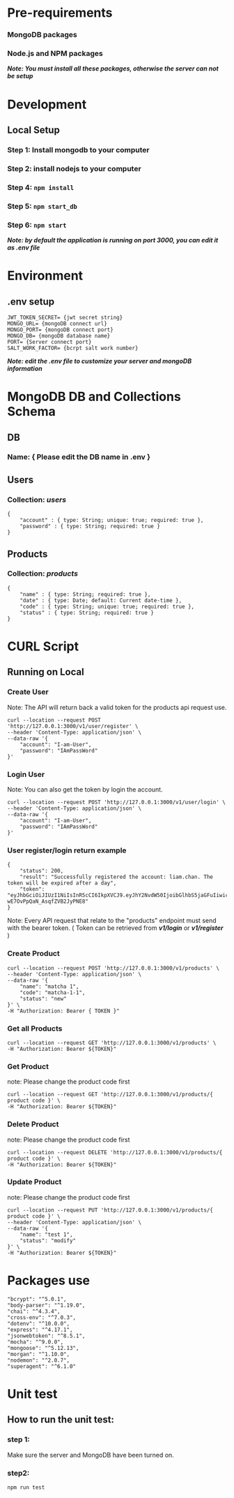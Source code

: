 # Pre-requirements
### MongoDB packages
### Node.js and NPM packages
***Note: You must install all these packages, otherwise the server can not be setup***

# Development
## Local Setup
### Step 1: Install mongodb to your computer
### Step 2: install nodejs to your computer
### Step 4: ```npm install```
### Step 5: ```npm start_db```
### Step 6: ```npm start```
***Note: by default the application is running on port 3000, you can edit it as .env file***

# Environment #
## .env setup ##
```
JWT_TOKEN_SECRET= {jwt secret string}
MONGO_URL= {mongoDB connect url}
MONGO_PORT= {mongoDB connect port}
MONGO_DB= {mongoDB database name}
PORT= {Server connect port}
SALT_WORK_FACTOR= {bcrpt salt work number}
```
***Note: edit the .env file to customize your server and mongoDB information***

# MongoDB DB and Collections Schema #
## DB ##
### Name: { Please edit the DB name in .env } ###
## Users ##
### Collection: ***users*** ###

``` 
{
    "account" : { type: String; unique: true; required: true },
    "password" : { type: String; required: true }
}
```
## Products ##
### Collection: ***products*** ###

``` 
{
    "name" : { type: String; required: true },
    "date" : { type: Date; default: Current date-time },
    "code" : { type: String; unique: true; required: true },
    "status" : { type: String; required: true }
}
```

# CURL Script #

## Running on Local ##
### Create User ###
Note: The API will return back a valid token for the products api request use.
``` 
curl --location --request POST 'http://127.0.0.1:3000/v1/user/register' \
--header 'Content-Type: application/json' \
--data-raw '{
    "account": "I-am-User",
    "password": "IAmPassWord"
}'
```

### Login User ###
Note: You can also get the token by login the account.
``` 
curl --location --request POST 'http://127.0.0.1:3000/v1/user/login' \
--header 'Content-Type: application/json' \
--data-raw '{
    "account": "I-am-User",
    "password": "IAmPassWord"
}'
```

### User register/login return example ###
``` 
{
    "status": 200,
    "result": "Successfully registered the account: liam.chan. The token will be expired after a day",
    "token": "eyJhbGciOiJIUzI1NiIsInR5cCI6IkpXVCJ9.eyJhY2NvdW50IjoibGlhbS5jaGFuIiwicGFzc3dvcmQiOiIkMmIkMTAkTi92NVh2UG5EY1AzQ292RDVoeVl4LnlnWXROVHI2TDVSOC9BUWo0Rm92RHNNSDZkRXV2MUciLCJpYXQiOjE2MjM0MzE0NjksImV4cCI6MTYyMzUxNzg2OX0.B82AEIIt5Tsx36hNn-wE7OvPpQaN_AsqfZVB2JyPNE8"
}
```


Note: Every API request that relate to the "products" endpoint must send with the bearer token. ( Token can be retrieved from ***v1/login*** or ***v1/register*** )
### Create Product ###
``` 
curl --location --request POST 'http://127.0.0.1:3000/v1/products' \
--header 'Content-Type: application/json' \
--data-raw '{
    "name": "matcha 1",
    "code": "matcha-1-1",
    "status": "new"
}' \
-H "Authorization: Bearer { TOKEN }"
```

### Get all Products ###
```
curl --location --request GET 'http://127.0.0.1:3000/v1/products' \
-H "Authorization: Bearer ${TOKEN}"
```

### Get Product ###
note: Please change the product code first
```
curl --location --request GET 'http://127.0.0.1:3000/v1/products/{ product code }' \
-H "Authorization: Bearer ${TOKEN}"
```

### Delete Product ###
note: Please change the product code first
```
curl --location --request DELETE 'http://127.0.0.1:3000/v1/products/{ product code }' \
-H "Authorization: Bearer ${TOKEN}"
```


### Update Product ###
note: Please change the product code first
```
curl --location --request PUT 'http://127.0.0.1:3000/v1/products/{ product code }' \
--header 'Content-Type: application/json' \
--data-raw '{
    "name": "test 1",
    "status": "modify"
}' \
-H "Authorization: Bearer ${TOKEN}"
```
# Packages use #
```
"bcrypt": "^5.0.1",
"body-parser": "^1.19.0",
"chai": "^4.3.4",
"cross-env": "^7.0.3",
"dotenv": "^10.0.0",
"express": "^4.17.1",
"jsonwebtoken": "^8.5.1",
"mocha": "^9.0.0",
"mongoose": "^5.12.13",
"morgan": "^1.10.0",
"nodemon": "^2.0.7",
"superagent": "^6.1.0"
```

# Unit test #
## How to run the unit test:
### step 1:
Make sure the server and MongoDB have been turned on.

### step2:
```npm run test```
